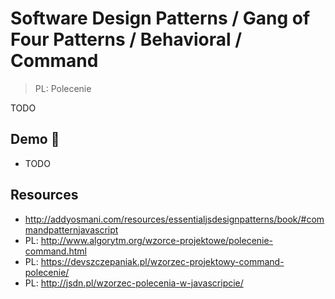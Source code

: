 # Software Design Patterns / Gang of Four Patterns / Behavioral / Command

> PL: Polecenie

TODO

## Demo 🎉

* TODO

## Resources

* <http://addyosmani.com/resources/essentialjsdesignpatterns/book/#commandpatternjavascript>
* PL: <http://www.algorytm.org/wzorce-projektowe/polecenie-command.html>
* PL: <https://devszczepaniak.pl/wzorzec-projektowy-command-polecenie/>
* PL: <http://jsdn.pl/wzorzec-polecenia-w-javascripcie/>

